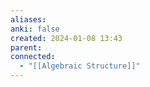 ```yaml
---
aliases: 
anki: false
created: 2024-01-08 13:43
parent: 
connected:
  - "[[Algebraic Structure]]"
---
```
















